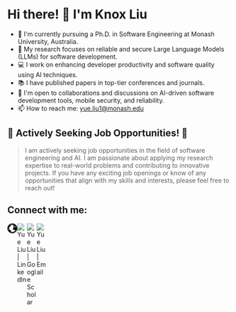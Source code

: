 # Hi there! 👋 I'm Knox Liu

- 🔭 I'm currently pursuing a Ph.D. in Software Engineering at Monash University, Australia.
- 🌱 My research focuses on reliable and secure Large Language Models (LLMs) for software development.
- 💻 I work on enhancing developer productivity and software quality using AI techniques.
- 📚 I have published papers in top-tier conferences and journals.
- 🤝 I'm open to collaborations and discussions on AI-driven software development tools, mobile security, and reliability.
- 📫 How to reach me: yue.liu1@monash.edu

## 🎯 Actively Seeking Job Opportunities! 🎯
> I am actively seeking job opportunities in the field of software engineering and AI. I am passionate about applying my research expertise to real-world problems and contributing to innovative projects. If you have any exciting job openings or know of any opportunities that align with my skills and interests, please feel free to reach out!


## Connect with me:
[<img align="left" alt="Yue Liu | Website" width="22px" src="https://raw.githubusercontent.com/iconic/open-iconic/master/svg/globe.svg" />][website]
[<img align="left" alt="Yue Liu | LinkedIn" width="22px" src="https://cdn.jsdelivr.net/npm/simple-icons@v3/icons/linkedin.svg" />][linkedin]
[<img align="left" alt="Yue Liu | Google Scholar" width="22px" src="https://cdn.jsdelivr.net/npm/simple-icons@v3/icons/googlescholar.svg" />][googlescholar]
[<img align="left" alt="Yue Liu | Email" width="22px" src="https://cdn.jsdelivr.net/npm/simple-icons@v3/icons/gmail.svg" />][email]

[website]: https://yueyuel.github.io/
[linkedin]: https://www.linkedin.com/in/yue-liu-49305a25b/
[googlescholar]: https://scholar.google.com/citations?user=waVL0PgAAAAJ
[email]: mailto:yue.liu1@monash.edu

